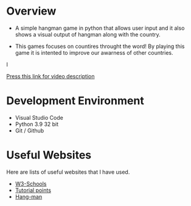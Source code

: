 # Overview

- A simple hangman game in python that allows user input and it also shows a visual output of hangman along with the country.

- This games focuses on countires throught the word! By playing this game it is intented to improve our awarness of other countries.

I 

[Press this link for video description ](https://youtu.be/Mu3ox-kjbyk)

# Development Environment

* Visual Studio Code
* Python 3.9 32 bit
* Git / Github

# Useful Websites

Here are lists of useful websites that I have used.
* [W3-Schools](https://www.w3schools.com/python/python_intro.asp)
* [Tutorial points](https://www.tutorialspoint.com/python/index.htm)
* [Hang-man](https://www.youtube.com/watch?v=JNXmCOumNw0)